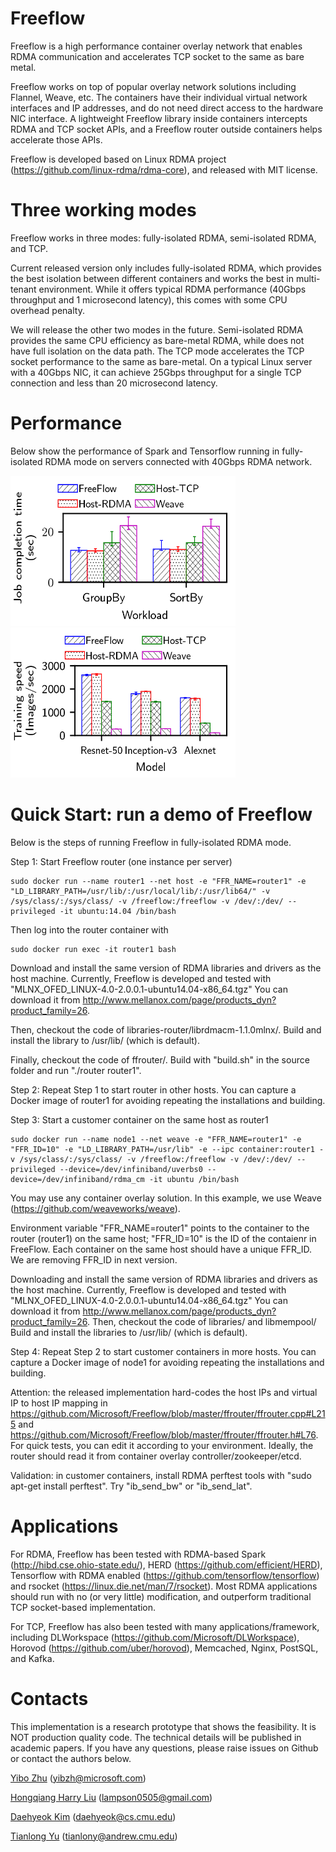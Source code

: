 
# Freeflow #

Freeflow is a high performance container overlay network that enables RDMA communication and accelerates TCP socket to the same as bare metal. 

Freeflow works on top of popular overlay network solutions including Flannel, Weave, etc. The containers have their individual virtual network interfaces and IP addresses, and do not need direct access to the hardware NIC interface. A lightweight Freeflow library inside containers intercepts RDMA and TCP socket APIs, and a Freeflow router outside containers helps accelerate those APIs. 

Freeflow is developed based on Linux RDMA project (https://github.com/linux-rdma/rdma-core), and released with MIT license.

# Three working modes #

Freeflow works in three modes: fully-isolated RDMA, semi-isolated RDMA, and TCP.

Current released version only includes fully-isolated RDMA, which provides the best isolation between different containers and works the best in multi-tenant environment. While it offers typical RDMA performance (40Gbps throughput and 1 microsecond latency), this comes with some CPU overhead penalty.

We will release the other two modes in the future. Semi-isolated RDMA provides the same CPU efficiency as bare-metal RDMA, while does not have full isolation on the data path. The TCP mode accelerates the TCP socket performance to the same as bare-metal. On a typical Linux server with a 40Gbps NIC, it can achieve 25Gbps throughput for a single TCP connection and less than 20 microsecond latency.

# Performance #

Below show the performance of Spark and Tensorflow running in fully-isolated RDMA mode on servers connected with 40Gbps RDMA network.

<img src="/images/spark_perf.png" width="360" height="240"><img src="/images/tensorflow_image.png" width="360" height="240">

# Quick Start: run a demo of Freeflow #

Below is the steps of running Freeflow in fully-isolated RDMA mode.

Step 1: Start Freeflow router (one instance per server)
```
sudo docker run --name router1 --net host -e "FFR_NAME=router1" -e "LD_LIBRARY_PATH=/usr/lib/:/usr/local/lib/:/usr/lib64/" -v /sys/class/:/sys/class/ -v /freeflow:/freeflow -v /dev/:/dev/ --privileged -it ubuntu:14.04 /bin/bash
```

Then log into the router container with
```
sudo docker run exec -it router1 bash
```

Download and install the same version of RDMA libraries and drivers as the host machine.
Currently, Freeflow is developed and tested with "MLNX_OFED_LINUX-4.0-2.0.0.1-ubuntu14.04-x86_64.tgz"
You can download it from http://www.mellanox.com/page/products_dyn?product_family=26.

Then, checkout the code of libraries-router/librdmacm-1.1.0mlnx/.
Build and install the library to /usr/lib/ (which is default).

Finally, checkout the code of ffrouter/.
Build with "build.sh" in the source folder and run "./router router1".

Step 2: Repeat Step 1 to start router in other hosts.
You can capture a Docker image of router1 for avoiding repeating the installations and building.

Step 3: Start a customer container on the same host as router1
```
sudo docker run --name node1 --net weave -e "FFR_NAME=router1" -e "FFR_ID=10" -e "LD_LIBRARY_PATH=/usr/lib" -e --ipc container:router1 -v /sys/class/:/sys/class/ -v /freeflow:/freeflow -v /dev/:/dev/ --privileged --device=/dev/infiniband/uverbs0 --device=/dev/infiniband/rdma_cm -it ubuntu /bin/bash
```

You may use any container overlay solution. In this example, we use Weave (https://github.com/weaveworks/weave).

Environment variable "FFR_NAME=router1" points to the container to the router (router1) on the same host;
"FFR_ID=10" is the ID of the contaienr in FreeFlow. Each container on the same host should have a unique FFR_ID.
We are removing FFR_ID in next version. 

Downloading and install the same version of RDMA libraries and drivers as the host machine.
Currently, Freeflow is developed and tested with "MLNX_OFED_LINUX-4.0-2.0.0.1-ubuntu14.04-x86_64.tgz"
You can download it from http://www.mellanox.com/page/products_dyn?product_family=26.
Then, checkout the code of libraries/ and libmempool/
Build and install the libraries to /usr/lib/ (which is default).

Step 4: Repeat Step 2 to start customer containers in more hosts.
You can capture a Docker image of node1 for avoiding repeating the installations and building.

Attention: the released implementation hard-codes the host IPs and virtual IP to host IP mapping in https://github.com/Microsoft/Freeflow/blob/master/ffrouter/ffrouter.cpp#L215 and https://github.com/Microsoft/Freeflow/blob/master/ffrouter/ffrouter.h#L76. For quick tests, you can edit it according to your environment. Ideally, the router should read it from container overlay controller/zookeeper/etcd.

Validation: in customer containers, install RDMA perftest tools with "sudo apt-get install perftest". Try "ib_send_bw" or "ib_send_lat".

# Applications #

For RDMA, Freeflow has been tested with RDMA-based Spark (http://hibd.cse.ohio-state.edu/), HERD (https://github.com/efficient/HERD), Tensorflow with RDMA enabled (https://github.com/tensorflow/tensorflow) and rsocket (https://linux.die.net/man/7/rsocket). Most RDMA applications should run with no (or very little) modification, and outperform traditional TCP socket-based implementation.

For TCP, Freeflow has also been tested with many applications/framework, including DLWorkspace (https://github.com/Microsoft/DLWorkspace), Horovod (https://github.com/uber/horovod), Memcached, Nginx, PostSQL, and Kafka.

# Contacts #

This implementation is a research prototype that shows the feasibility. It is NOT production quality code. The technical details will be published in academic papers. If you have any questions, please raise issues on Github or contact the authors below.

[Yibo Zhu](http://yibozhu.com/) (yibzh@microsoft.com)

[Hongqiang Harry Liu](http://www.hongqiangliu.com/) (lampson0505@gmail.com)

[Daehyeok Kim](https://daehyeok.kim/) (daehyeok@cs.cmu.edu)

[Tianlong Yu](https://sites.google.com/site/tianlongyu201406/) (tianlony@andrew.cmu.edu)
